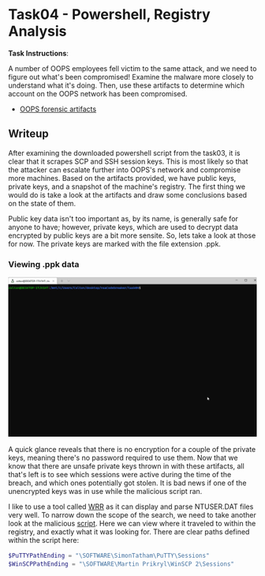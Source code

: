 # Task04 - Powershell, Registry Analysis

**Task Instructions**:

A number of OOPS employees fell victim to the same attack, and we need to figure out what's been compromised! Examine the malware more closely to understand what it's doing. Then, use these artifacts to determine which account on the OOPS network has been compromised.

* [OOPS forensic artifacts]

## Writeup

After examining the downloaded powershell script from the task03, it is clear that it scrapes SCP and SSH session keys. This is most likely so that the attacker can escalate further into OOPS's network and compromise more machines. Based on the artifacts provided, we have public keys, private keys, and a snapshot of the machine's registry. The first thing we would do is take a look at the artifacts and draw some conclusions based on the state of them.

Public key data isn't too important as, by its name, is generally safe for anyone to have; however, private keys, which are used to decrypt data encrypted by public keys are a bit more sensite. So, lets take a look at those for now. The private keys are marked with the file extension .ppk.

### Viewing .ppk data
<img src="https://github.com/colton-gabertan/NSACodeBreaker2021/blob/task04/ppk.gif">

A quick glance reveals that there is no encryption for a couple of the private keys, meaning there's no password required to use them. Now that we know that there are unsafe private keys thrown in with these artifacts, all that's left is to see which sessions were active during the time of the breach, and which ones potentially got stolen. It is bad news if one of the unencrypted keys was in use while the malicious script ran.

I like to use a tool called [WRR] as it can display and parse NTUSER.DAT files very well. To narrow down the scope of the search, we need to take another look at the malicious [script]. Here we can view where it traveled to within the registry, and exactly what it was looking for. There are clear paths defined within the script here:

```powershell
$PuTTYPathEnding = "\SOFTWARE\SimonTatham\PuTTY\Sessions"
$WinSCPPathEnding = "\SOFTWARE\Martin Prikryl\WinSCP 2\Sessions"
```


[OOPS forensic artifacts]: https://github.com/colton-gabertan/NSACodeBreaker2021/blob/task04/artifacts.zip
[WRR]: https://www.mitec.cz/wrr.html
[script]: https://github.com/colton-gabertan/NSACodeBreaker2021/blob/task03/zdfou.sh
